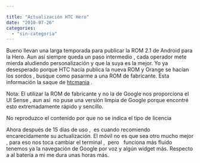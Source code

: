 ```yaml
---

title: "Actualización HTC Hero"
date: "2010-07-26"
categories: 
  - "sin-categoria"
---
```


Bueno llevan una larga temporada para publicar la ROM 2.1 de Android para la Hero. Aun así siempre queda un paso intermedio , cada operador mete mierda aludiendo personalización y que la suya es la mejor. Yo ya desesperado porque HTC hacía publica la nueva ROM y Orange se hacían los sordos , busque como pasarme a una ROM de fabricante. Esta información la saque de [htcmania](https://www.htcmania.com/showthread.php?t=121812) .

Nota: El utilizar la ROM de fabricante y no la de Google nos proporciona el UI Sense , aun así  no puse una versión limpia de Google porque encontré esto extremadamente rápido y sencillo.

No reproduzco el contenido por que no se indica el tipo de licencia

Ahora después de 15 días de uso ,  es cuando recomiendo encarecidamente su actualización. El móvil no es que sea otro mucho mejor , para eso nos toca cambiar el terminal ,  pero   funciona más fluido tenemos ya la navegación de Google por voz y algún widget más. Respecto a al batería a mi me dura unas horas más.

